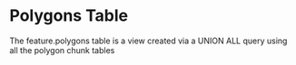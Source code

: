 # Polygons Table

The feature.polygons table is a view created via a UNION ALL query using all the polygon chunk tables